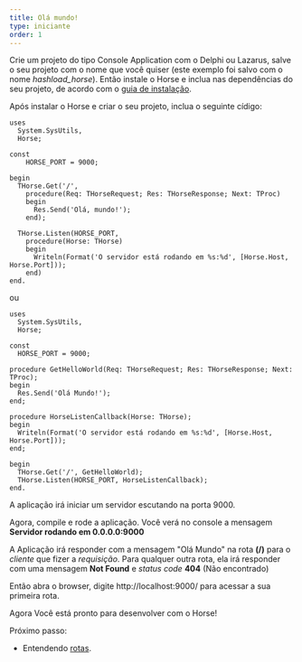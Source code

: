 ```yaml
---
title: Olá mundo!
type: iniciante
order: 1
---
```


Crie um projeto do tipo Console Application com o Delphi ou Lazarus, salve o seu projeto com o nome que você quiser (este exemplo foi salvo com o nome *hashload_horse*). Então instale o Horse e inclua nas dependências do seu projeto, de acordo com o [guia de instalação](../installation).

Após instalar o Horse e criar o seu projeto, inclua o seguinte cídigo:

``` delphi
uses
  System.SysUtils,
  Horse;

const
    HORSE_PORT = 9000;

begin
  THorse.Get('/',
    procedure(Req: THorseRequest; Res: THorseResponse; Next: TProc)
    begin
      Res.Send('Olá, mundo!');
    end);

  THorse.Listen(HORSE_PORT,
    procedure(Horse: THorse)
    begin
      Writeln(Format('O servidor está rodando em %s:%d', [Horse.Host, Horse.Port]));
    end)
end.
```
ou
``` delphi
uses
  System.SysUtils,
  Horse;

const
  HORSE_PORT = 9000;

procedure GetHelloWorld(Req: THorseRequest; Res: THorseResponse; Next: TProc);
begin
  Res.Send('Olá Mundo!');
end;

procedure HorseListenCallback(Horse: THorse);
begin
  Writeln(Format('O servidor está rodando em %s:%d', [Horse.Host, Horse.Port]));
end;

begin
  THorse.Get('/', GetHelloWorld);
  THorse.Listen(HORSE_PORT, HorseListenCallback);
end.
```
A aplicação irá iniciar um servidor escutando na porta 9000.

Agora, compile e rode a aplicação. Você verá no console a mensagem **Servidor rodando em 0.0.0.0:9000**

 A Aplicação irá responder com a mensagem "Olá Mundo" na rota **(/)** para o *cliente* que fizer a *requisição*. Para qualquer outra rota, ela irá responder com uma mensagem **Not Found** e *status code* **404** (Não encontrado)

Então abra o browser, digite http://localhost:9000/ para acessar a sua primeira rota.

Agora Você está pronto para desenvolver com o Horse!

Próximo passo:
 * Entendendo [rotas](../basic-routing).